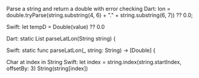 Parse a string and return a double with error checking
Dart:
lon = double.tryParse(string.substring(4, 6) + "." + string.substring(6, 7)) ??  0.0;

Swift:
let tempD = Double(value) ?? 0.0



Dart:
static List<double> parseLatLon(String string) {

Swift:
static func parseLatLon(_ string: String) -> [Double] {



Char at index in String
Swift:
let index = string.index(string.startIndex, offsetBy: 3)
String(string[index])   
